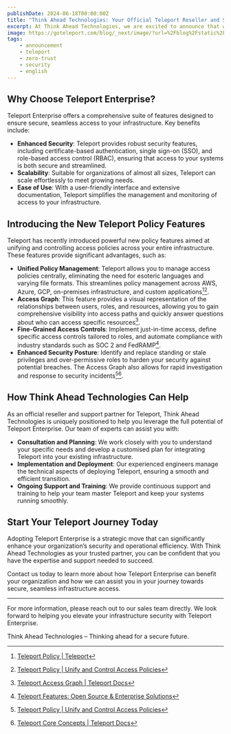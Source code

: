 ```yaml
---
publishDate: 2024-06-18T00:00:00Z
title: "Think Ahead Technologies: Your Official Teleport Reseller and Support Partner"
excerpt: At Think Ahead Technologies, we are excited to announce that we are now an official reseller for Teleport, the leading platform for secure access to applications and infrastructure. This partnership allows us to offer unparalleled support to our clients as they adopt Teleport Enterprise, enhancing their security and operational efficiency.
image: https://goteleport.com/blog/_next/image/?url=%2Fblog%2Fstatic%2Fog-image.png&w=1080&q=80
tags:
    - announcement
    - teleport
    - zero-trust
    - security
    - english
---
```


## Why Choose Teleport Enterprise?

Teleport Enterprise offers a comprehensive suite of features designed to ensure secure, seamless access to your infrastructure. Key benefits include:

- **Enhanced Security**: Teleport provides robust security features, including certificate-based authentication, single sign-on (SSO), and role-based access control (RBAC), ensuring that access to your systems is both secure and streamlined.
- **Scalability**: Suitable for organizations of almost all sizes, Teleport can scale effortlessly to meet growing needs.
- **Ease of Use**: With a user-friendly interface and extensive documentation, Teleport simplifies the management and monitoring of access to your infrastructure.

## Introducing the New Teleport Policy Features

Teleport has recently introduced powerful new policy features aimed at unifying and controlling access policies across your entire infrastructure. These features provide significant advantages, such as:

- **Unified Policy Management**: Teleport allows you to manage access policies centrally, eliminating the need for esoteric languages and varying file formats. This streamlines policy management across AWS, Azure, GCP, on-premises infrastructure, and custom applications[^1][^2].
- **Access Graph**: This feature provides a visual representation of the relationships between users, roles, and resources, allowing you to gain comprehensive visibility into access paths and quickly answer questions about who can access specific resources[^3].
- **Fine-Grained Access Controls**: Implement just-in-time access, define specific access controls tailored to roles, and automate compliance with industry standards such as SOC 2 and FedRAMP[^4].
- **Enhanced Security Posture**: Identify and replace standing or stale privileges and over-permissive roles to harden your security against potential breaches. The Access Graph also allows for rapid investigation and response to security incidents[^2][^5].

## How Think Ahead Technologies Can Help

As an official reseller and support partner for Teleport, Think Ahead Technologies is uniquely positioned to help you leverage the full potential of Teleport Enterprise. Our team of experts can assist you with:

- **Consultation and Planning**: We work closely with you to understand your specific needs and develop a customised plan for integrating Teleport into your existing infrastructure.
- **Implementation and Deployment**: Our experienced engineers manage the technical aspects of deploying Teleport, ensuring a smooth and efficient transition.
- **Ongoing Support and Training**: We provide continuous support and training to help your team master Teleport and keep your systems running smoothly.

## Start Your Teleport Journey Today

Adopting Teleport Enterprise is a strategic move that can significantly enhance your organization’s security and operational efficiency. With Think Ahead Technologies as your trusted partner, you can be confident that you have the expertise and support needed to succeed.

Contact us today to learn more about how Teleport Enterprise can benefit your organization and how we can assist you in your journey towards secure, seamless infrastructure access.

---

For more information, please reach out to our sales team directly. We look forward to helping you elevate your infrastructure security with Teleport Enterprise.

Think Ahead Technologies – Thinking ahead for a secure future.

[^1]: [Teleport Policy | Teleport](https://goteleport.com/platform/policy/)

[^2]: [Teleport Policy | Unify and Control Access Policies](https://goteleport.com/blog/teleport-community-license/)

[^3]: [Teleport Access Graph | Teleport Docs](https://goteleport.com/docs/access-graph/)

[^4]: [Teleport Features: Open Source & Enterprise Solutions](https://goteleport.com/features/)

[^5]: [Teleport Core Concepts | Teleport Docs](https://goteleport.com/docs/core-concepts/)
